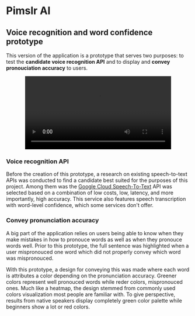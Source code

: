 # Pimslr AI

## Voice recognition and word confidence prototype

This version of the application is a prototype that serves two purposes: to test the **candidate voice recognition API** and to display and **convey pronouciation accuracy** to users.

<div align="center">
  <video src="https://github.com/pimslr-ai/pimslr-ai-app/assets/56337726/08d8f023-df04-4827-8a67-6f5c3d00f63e" width="400" />
</div>

### Voice recognition API

Before the creation of this prototype, a research on existing speech-to-text APIs was conducted to find a candidate best suited for the purposes of this project. Among them was the [Google Cloud Speech-To-Text](https://cloud.google.com/speech-to-text?hl=en) API was selected based on a combination of low costs, low, latency, and more importantly, high accuracy. This service also features speech transcription with word-level confidence, which some services don't offer.

### Convey pronunciation accuracy

A big part of the application relies on users being able to know when they make mistakes in how to pronouce words as well as when they pronouce words well. Prior to this prototype, the full sentence was highlighted when a user mispronouced one word which did not properly convey which word was mispronouced. 

With this prototype, a design for conveying this was made where each word is attributes a color depending on the pronunciation accuracy. Greener colors represent well pronouced words while reder colors, mispronouced ones. Much like a heatmap, the design stemmed from commonly used colors visualization most people are familiar with. To give perspective, results from native speakers display completely green color palette while beginners show a lot or red colors.
